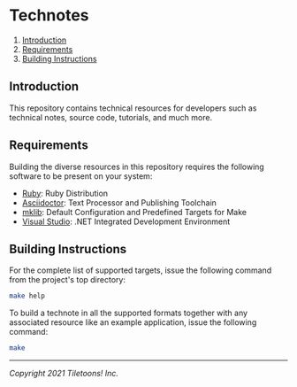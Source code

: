 # Technotes

<!-- TOC -->
1. [Introduction](#introduction)
2. [Requirements](#requirements)
3. [Building Instructions](#building-instructions)
<!-- /TOC -->

<a name="introduction"/></a>
## Introduction

This repository contains technical resources for developers such as technical notes,
source code, tutorials, and much more.

<a name="requirementss"></a>
## Requirements

Building the diverse resources in this repository requires the following software to be
present on your system:

* [Ruby](https://www.ruby-lang.org): Ruby Distribution
* [Asciidoctor](https://asciidoctor.org): Text Processor and Publishing Toolchain
* [mklib](https://github.com/tiletoons/mklib): Default Configuration and Predefined Targets for Make
* [Visual Studio](https://visualstudio.microsoft.com/vs): .NET Integrated Development Environment

<a name="building-instructions"></a>
## Building Instructions

For the complete list of supported targets, issue the following command from the
project's top directory:

```sh
make help
```

To build a technote in all the supported formats together with any associated resource
like an example application, issue the following command:

```sh
make
```

---

*Copyright 2021 Tiletoons! Inc.*
